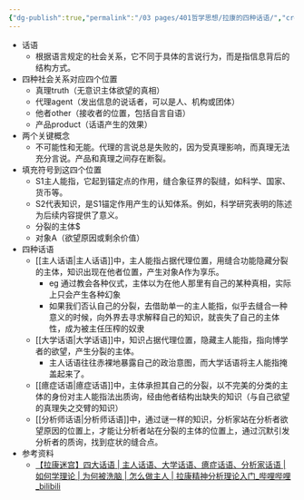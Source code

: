 ```yaml
---
{"dg-publish":true,"permalink":"/03 pages/401哲学思想/拉康的四种话语/","created":"2024-11-30T20:54:33.285+08:00","updated":"2025-03-04T13:33:02.052+08:00"}
---
```


- 话语
	- 根据语言规定的社会关系，它不同于具体的言说行为，而是指信息背后的结构方式。
- 四种社会关系对应四个位置
	- 真理truth（无意识主体欲望的真相）
	- 代理agent（发出信息的说话者，可以是人、机构或团体）
	- 他者other（接收者的位置，包括自言自语）
	- 产品product（话语产生的效果）
- 两个关键概念
	- 不可能性和无能。代理的言说总是失败的，因为受真理影响，而真理无法充分言说。产品和真理之间存在断裂。
- 填充符号到这四个位置
	- S1主人能指，它起到锚定点的作用，缝合象征界的裂缝，如科学、国家、货币等。
	- S2代表知识，是S1锚定作用产生的认知体系。例如，科学研究表明的陈述为后续内容提供了意义。
	- 分裂的主体$
	- 对象A（欲望原因或剩余价值）
- 四种话语
	- [[主人话语\|主人话语]]中，主人能指占据代理位置，用缝合功能隐藏分裂的主体，知识出现在他者位置，产生对象A作为享乐。
		- eg 通过教会各种仪式，主体以为在他人那里有自己的某种真相，实际上只会产生各种幻象
		- 如果我们否认自己的分裂，去借助单一的主人能指，似乎去缝合一种意义的时候，向外界去寻求解释自己的知识，就丧失了自己的主体性，成为被主任压榨的奴隶
	- [[大学话语\|大学话语]]中，知识占据代理位置，隐藏主人能指，指向博学者的欲望，产生分裂的主体。
		- 主人话语往往赤裸地暴露自己的政治意图，而大学话语将主人能指掩盖起来了。
	- [[癔症话语\|癔症话语]]中，主体承担其自己的分裂，以不完美的分类的主体的身份对主人能指法出质询，经由他者结构出缺失的知识（与自己欲望的真理失之交臂的知识）
	- [[分析师话语\|分析师话语]]中，通过谜一样的知识，分析家站在分析者欲望原因的位置上，才能让分析者站在分裂的主体的位置上，通过沉默引发分析者的质询，找到症状的缝合点。
- 参考资料
	- [【拉康迷宫】四大话语 | 主人话语、大学话语、癔症话语、分析家话语 | 如何学理论 | 为何被洗脑 | 怎么做主人 | 拉康精神分析理论入门_哔哩哔哩_bilibili](https://www.bilibili.com/video/BV1st42137bG/?buvid=ZA406DADCC0644BC4D899BB7360AFB85F4AB&is_story_h5=false&mid=vRNhNGV%2BGe%2FGjGrRDZiywA%3D%3D&p=1&plat_id=114&share_from=ugc&share_medium=ipad&share_plat=ios&share_source=GENERIC&share_tag=s_i&timestamp=1712279597&unique_k=whDWgLe&up_id=5695595&vd_source=26da385b1c7abd1742d76bdc415d9b93)


<style> .container {font-family: sans-serif; text-align: center;} .button-wrapper button {z-index: 1;height: 40px; width: 100px; margin: 10px;padding: 5px;} .excalidraw .App-menu_top .buttonList { display: flex;} .excalidraw-wrapper { height: 800px; margin: 50px; position: relative;} :root[dir="ltr"] .excalidraw .layer-ui__wrapper .zen-mode-transition.App-menu_bottom--transition-left {transform: none;} </style><script src="https://cdn.jsdelivr.net/npm/react@17/umd/react.production.min.js"></script><script src="https://cdn.jsdelivr.net/npm/react-dom@17/umd/react-dom.production.min.js"></script><script type="text/javascript" src="https://cdn.jsdelivr.net/npm/@excalidraw/excalidraw@0/dist/excalidraw.production.min.js"></script><div id="拉康的四种话语_2024-04-05_1416.29.excalidraw.md1"></div><script>(function(){const InitialData={"type":"excalidraw","version":2,"source":"https://github.com/zsviczian/obsidian-excalidraw-plugin/releases/tag/2.1.1","elements":[{"id":"EhcCprrHl7MiJCLOyfeA6","type":"image","x":-287.2472363194675,"y":-302.49635314941406,"width":439.1737588652482,"height":228.5,"angle":0,"strokeColor":"transparent","backgroundColor":"transparent","fillStyle":"solid","strokeWidth":2,"strokeStyle":"solid","roughness":1,"opacity":100,"groupIds":[],"frameId":null,"roundness":null,"seed":928210789,"version":140,"versionNonce":46489803,"isDeleted":false,"boundElements":null,"updated":1712297863956,"link":null,"locked":false,"status":"pending","fileId":"5b09854554b47191ec92a42eb2d18980fb82be87","scale":[1,1]},{"id":"pDzsun-xmPA5GHi-UQ5Wz","type":"image","x":-282.0206057824821,"y":-21.032028198242216,"width":423.9155075215848,"height":227.36320453538636,"angle":0,"strokeColor":"transparent","backgroundColor":"transparent","fillStyle":"solid","strokeWidth":2,"strokeStyle":"solid","roughness":1,"opacity":100,"groupIds":[],"frameId":null,"roundness":null,"seed":925003947,"version":148,"versionNonce":1880973765,"isDeleted":false,"boundElements":null,"updated":1712297906720,"link":null,"locked":false,"status":"pending","fileId":"6db184f4390aa3c4e55e6846b65d555d1984696c","scale":[1,1]},{"id":"aHXNHz49FVLZ7nit1hpIS","type":"image","x":-277.1909006211707,"y":286.4203643798828,"width":428.3089208757793,"height":235.46064400186336,"angle":0,"strokeColor":"transparent","backgroundColor":"transparent","fillStyle":"solid","strokeWidth":2,"strokeStyle":"solid","roughness":1,"opacity":100,"groupIds":[],"frameId":null,"roundness":null,"seed":498713163,"version":138,"versionNonce":724843621,"isDeleted":false,"boundElements":null,"updated":1712297947675,"link":null,"locked":false,"status":"pending","fileId":"6de0d217ae24690e96d2fe96c15c4d4aca53b0e2","scale":[1,1]},{"id":"_1Nl38LmLIktKo0ZuoFgT","type":"image","x":-268.11183848279603,"y":604.8132476806641,"width":418.99470747278104,"height":221.2668679912439,"angle":0,"strokeColor":"transparent","backgroundColor":"transparent","fillStyle":"solid","strokeWidth":2,"strokeStyle":"solid","roughness":1,"opacity":100,"groupIds":[],"frameId":null,"roundness":null,"seed":920296523,"version":110,"versionNonce":14715787,"isDeleted":false,"boundElements":null,"updated":1712297961292,"link":null,"locked":false,"status":"pending","fileId":"709820d76ea6486e81dee9afb98bc0a1495830ec","scale":[1,1]},{"id":"Zet9p9x4","type":"text","x":-114.13223266601562,"y":-337.97254943847656,"width":80,"height":24,"angle":0,"strokeColor":"#1e1e1e","backgroundColor":"transparent","fillStyle":"solid","strokeWidth":2,"strokeStyle":"solid","roughness":1,"opacity":100,"groupIds":[],"frameId":null,"roundness":null,"seed":655097931,"version":50,"versionNonce":163639493,"isDeleted":false,"boundElements":null,"updated":1712298036278,"link":null,"locked":false,"text":"主人话语","rawText":"主人话语","fontSize":20,"fontFamily":4,"textAlign":"left","verticalAlign":"top","containerId":null,"originalText":"主人话语","lineHeight":1.2},{"id":"6Tnqaurd","type":"text","x":-114.13223266601562,"y":-54.93684387207031,"width":80,"height":24,"angle":0,"strokeColor":"#1e1e1e","backgroundColor":"transparent","fillStyle":"solid","strokeWidth":2,"strokeStyle":"solid","roughness":1,"opacity":100,"groupIds":[],"frameId":null,"roundness":null,"seed":1589896773,"version":81,"versionNonce":1284000907,"isDeleted":false,"boundElements":null,"updated":1712298039911,"link":null,"locked":false,"text":"大学话语","rawText":"大学话语","fontSize":20,"fontFamily":4,"textAlign":"left","verticalAlign":"top","containerId":null,"originalText":"大学话语","lineHeight":1.2},{"id":"uedGfUZO","type":"text","x":-110.56082153320312,"y":251.31314086914062,"width":80,"height":24,"angle":0,"strokeColor":"#1e1e1e","backgroundColor":"transparent","fillStyle":"solid","strokeWidth":2,"strokeStyle":"solid","roughness":1,"opacity":100,"groupIds":[],"frameId":null,"roundness":null,"seed":399018827,"version":137,"versionNonce":256959205,"isDeleted":false,"boundElements":null,"updated":1712298046095,"link":null,"locked":false,"text":"癔症话语","rawText":"癔症话语","fontSize":20,"fontFamily":4,"textAlign":"left","verticalAlign":"top","containerId":null,"originalText":"癔症话语","lineHeight":1.2},{"id":"JbOAOMvW","type":"text","x":-106.09652709960938,"y":568.2774047851562,"width":100,"height":24,"angle":0,"strokeColor":"#1e1e1e","backgroundColor":"transparent","fillStyle":"solid","strokeWidth":2,"strokeStyle":"solid","roughness":1,"opacity":100,"groupIds":[],"frameId":null,"roundness":null,"seed":449090411,"version":190,"versionNonce":1909976299,"isDeleted":false,"boundElements":null,"updated":1712298051990,"link":null,"locked":false,"text":"分析家话语","rawText":"分析家话语","fontSize":20,"fontFamily":4,"textAlign":"left","verticalAlign":"top","containerId":null,"originalText":"分析家话语","lineHeight":1.2}],"appState":{"theme":"light","viewBackgroundColor":"#ffffff","currentItemStrokeColor":"#1e1e1e","currentItemBackgroundColor":"transparent","currentItemFillStyle":"solid","currentItemStrokeWidth":2,"currentItemStrokeStyle":"solid","currentItemRoughness":1,"currentItemOpacity":100,"currentItemFontFamily":4,"currentItemFontSize":20,"currentItemTextAlign":"left","currentItemStartArrowhead":null,"currentItemEndArrowhead":"arrow","scrollX":349.0094909667969,"scrollY":154.88455200195312,"zoom":{"value":1},"currentItemRoundness":"round","gridSize":null,"gridColor":{"Bold":"#C9C9C9FF","Regular":"#EDEDEDFF"},"currentStrokeOptions":null,"previousGridSize":null,"frameRendering":{"enabled":true,"clip":true,"name":true,"outline":true}},"files":{}};InitialData.scrollToContent=true;App=()=>{const e=React.useRef(null),t=React.useRef(null),[n,i]=React.useState({width:void 0,height:void 0});return React.useEffect(()=>{i({width:t.current.getBoundingClientRect().width,height:t.current.getBoundingClientRect().height});const e=()=>{i({width:t.current.getBoundingClientRect().width,height:t.current.getBoundingClientRect().height})};return window.addEventListener("resize",e),()=>window.removeEventListener("resize",e)},[t]),React.createElement(React.Fragment,null,React.createElement("div",{className:"excalidraw-wrapper",ref:t},React.createElement(ExcalidrawLib.Excalidraw,{ref:e,width:n.width,height:n.height,initialData:InitialData,viewModeEnabled:!0,zenModeEnabled:!0,gridModeEnabled:!1})))},excalidrawWrapper=document.getElementById("拉康的四种话语_2024-04-05_1416.29.excalidraw.md1");ReactDOM.render(React.createElement(App),excalidrawWrapper);})();</script>